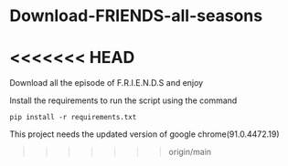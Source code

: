 # Download-FRIENDS-all-seasons
<<<<<<< HEAD
=======
Download all the episode of F.R.I.E.N.D.S and enjoy

Install the requirements to run the script using the command

    pip install -r requirements.txt
 
 This project needs the updated version of google chrome(91.0.4472.19)
>>>>>>> origin/main
